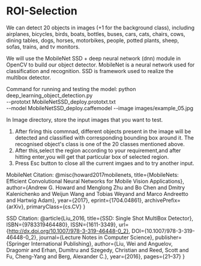 # ROI-Selection

We can detect 20 objects in images (+1 for the background class), including airplanes, bicycles, birds, boats, bottles, buses, cars, cats, chairs, cows, dining tables, dogs, horses, motorbikes, people, potted plants, sheep, sofas, trains, and tv monitors.

We will use the MobileNet SSD + deep neural network (dnn) module in OpenCV to build our object detector. MobileNet is a neural network used for classification and recognition. SSD is framework used to realize the multibox detector.

Command for running and testing the model: 
python deep_learning_object_detection.py \
	--prototxt MobileNetSSD_deploy.prototxt.txt \
	--model MobileNetSSD_deploy.caffemodel --image images/example_05.jpg 
  
 In Image directory, store the input images that you want to test.
 1. After firing this commnad, different objects present in the image will be detected and classified with corresponding bounding box around it. The recognised object's class is one of the 20 classes mentioned above.
 2. After this,select the region according to your requirement,and after hitting enter,you will get that particular box of selected region.
 3. Press Esc button to close all the current imgaes and to try another input.

MobileNet Citation:
@misc{howard2017mobilenets,
    title={MobileNets: Efficient Convolutional Neural Networks for Mobile Vision Applications},
    author={Andrew G. Howard and Menglong Zhu and Bo Chen and Dmitry Kalenichenko and Weijun Wang and Tobias Weyand and Marco Andreetto and Hartwig Adam},
    year={2017},
    eprint={1704.04861},
    archivePrefix={arXiv},
    primaryClass={cs.CV}
}


SSD Citation:
@article{Liu_2016,
   title={SSD: Single Shot MultiBox Detector},
   ISBN={9783319464480},
   ISSN={1611-3349},
   url={http://dx.doi.org/10.1007/978-3-319-46448-0_2},
   DOI={10.1007/978-3-319-46448-0_2},
   journal={Lecture Notes in Computer Science},
   publisher={Springer International Publishing},
   author={Liu, Wei and Anguelov, Dragomir and Erhan, Dumitru and Szegedy, Christian and Reed, Scott and Fu, Cheng-Yang and Berg, Alexander C.},
   year={2016},
   pages={21–37}
}
